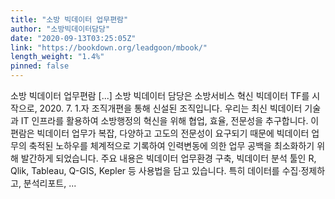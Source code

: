 ```yaml
---
title: "소방 빅데이터 업무편람"
author: "소방빅데이터담당"
date: "2020-09-13T03:25:05Z"
link: "https://bookdown.org/leadgoon/mbook/"
length_weight: "1.4%"
pinned: false
---
```


소방 빅데이터 업무편람 [...] 소방 빅데이터 담당은 소방서비스 혁신 빅데이터 TF를 시작으로, 2020. 7. 1.자 조직개편을 통해 신설된 조직입니다. 우리는 최신 빅데이터 기술과 IT 인프라를 활용하여 소방행정의 혁신을 위해 협업, 효율, 전문성을 추구합니다. 이 편람은 빅데이터 업무가 복잡, 다양하고 고도의 전문성이 요구되기 때문에 빅데이터 업무의 축적된 노하우를 체계적으로 기록하여 인력변동에 의한 업무 공백을 최소화하기 위해 발간하게 되었습니다. 주요 내용은 빅데이터 업무환경 구축, 빅데이터 분석 툴인 R, Qlik, Tableau, Q-GIS, Kepler 등 사용법을 담고 있습니다. 특히 데이터를 수집·정제하고, 분석리포트, ...
